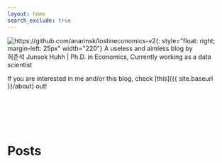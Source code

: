 ```yaml
---
layout: home
search_exclude: true
---
```


![](images/title/catandme.jpg "https://github.com/anarinsk/lostineconomics-v2"){: style="float: right; margin-left: 25px" width="220"}
A useless and aimless blog by <br/>
허준석 Junsok Huhh | Ph.D. in Economics, Currently working as a data scientist


If you are interested in me and/or this blog, check [this]({{ site.baseurl }}/about) out! 

<br/>
<br/>
<br/>
<br/>

# Posts
